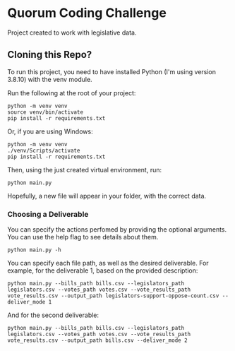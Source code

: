 # Quorum Coding Challenge

Project created to work with legislative data.

## Cloning this Repo?

To run this project, you need to have installed Python (I'm using version 3.8.10) with the venv module.

Run the following at the root of your project:

```
python -m venv venv
source venv/bin/activate
pip install -r requirements.txt
```

Or, if you are using Windows:

```
python -m venv venv
./venv/Scripts/activate
pip install -r requirements.txt
```

Then, using the just created virtual environment, run:

```
python main.py
```

Hopefully, a new file will appear in your folder, with the correct data.

### Choosing a Deliverable

You can specify the actions perfomed by providing the optional arguments. You can use the help flag to see details about them.

```
python main.py -h
```

You can specify each file path, as well as the desired deliverable. For example, for the deliverable 1, based on the provided description:

```
python main.py --bills_path bills.csv --legislators_path legislators.csv --votes_path votes.csv --vote_results_path vote_results.csv --output_path legislators-support-oppose-count.csv --deliver_mode 1
```

And for the second deliverable:

```
python main.py --bills_path bills.csv --legislators_path legislators.csv --votes_path votes.csv --vote_results_path vote_results.csv --output_path bills.csv --deliver_mode 2
```
